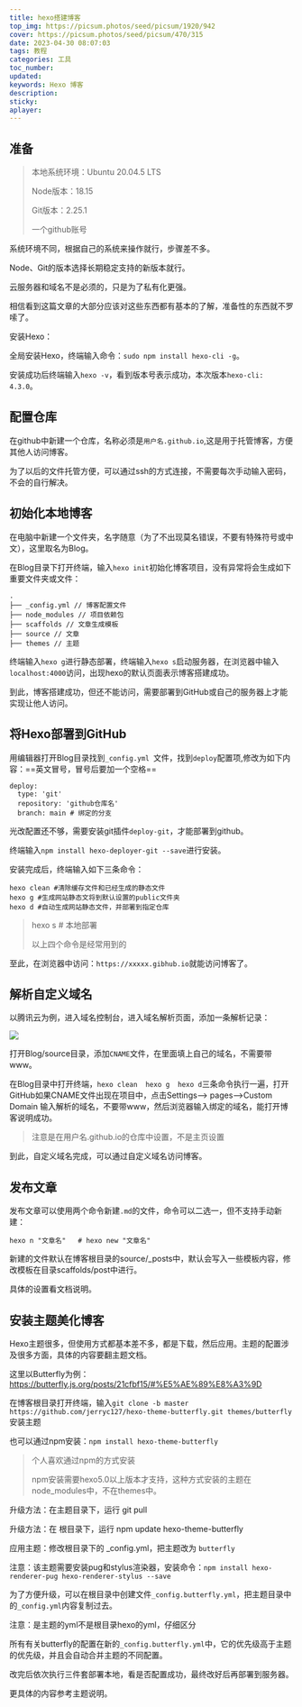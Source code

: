 ```yaml
---
title: hexo搭建博客
top_img: https://picsum.photos/seed/picsum/1920/942
cover: https://picsum.photos/seed/picsum/470/315
date: 2023-04-30 08:07:03
tags: 教程
categories: 工具
toc_number:
updated:
keywords: Hexo 博客
description:
sticky:
aplayer:
---
```


## 准备

>本地系统环境：Ubuntu 20.04.5 LTS
>
>Node版本：18.15
>
>Git版本：2.25.1
>
>一个github账号


系统环境不同，根据自己的系统来操作就行，步骤差不多。

Node、Git的版本选择长期稳定支持的新版本就行。

云服务器和域名不是必须的，只是为了私有化更强。

相信看到这篇文章的大部分应该对这些东西都有基本的了解，准备性的东西就不罗嗦了。

安装Hexo：

全局安装Hexo，终端输入命令：`sudo npm install hexo-cli -g`。

安装成功后终端输入`hexo -v`，看到版本号表示成功，本次版本`hexo-cli: 4.3.0`。

## 配置仓库

在github中新建一个仓库，名称必须是`用户名.github.io`,这是用于托管博客，方便其他人访问博客。

为了以后的文件托管方便，可以通过ssh的方式连接，不需要每次手动输入密码，不会的自行解决。

## 初始化本地博客

在电脑中新建一个文件夹，名字随意（为了不出现莫名错误，不要有特殊符号或中文），这里取名为Blog。

在Blog目录下打开终端，输入`hexo init`初始化博客项目，没有异常将会生成如下重要文件夹或文件：

```
.
├── _config.yml // 博客配置文件
├── node_modules // 项目依赖包
├── scaffolds // 文章生成模板
├── source // 文章
├── themes // 主题
```

终端输入`hexo g`进行静态部署，终端输入`hexo s`启动服务器，在浏览器中输入`localhost:4000`访问，出现hexo的默认页面表示博客搭建成功。

到此，博客搭建成功，但还不能访问，需要部署到GitHub或自己的服务器上才能实现让他人访问。

## 将Hexo部署到GitHub

用编辑器打开Blog目录找到`_config.yml `文件，找到`deploy`配置项,修改为如下内容：==英文冒号，冒号后要加一个空格==

```
deploy:
  type: 'git'
  repository: 'github仓库名'
  branch: main # 绑定的分支
```

光改配置还不够，需要安装git插件`deploy-git`，才能部署到github。

终端输入`npm install hexo-deployer-git --save`进行安装。

安装完成后，终端输入如下三条命令：

```
hexo clean #清除缓存文件和已经生成的静态文件
hexo g #生成网站静态文将到默认设置的public文件夹
hexo d #自动生成网站静态文件，并部署到指定仓库
```

>hexo s # 本地部署
>
>以上四个命令是经常用到的

至此，在浏览器中访问：`https://xxxxx.gibhub.io`就能访问博客了。

## 解析自定义域名

以腾讯云为例，进入域名控制台，进入域名解析页面，添加一条解析记录：

![](https://pic1.imgdb.cn/item/644703980d2dde5777323775.png)

打开Blog/source目录，添加`CNAME`文件，在里面填上自己的域名，不需要带www。

在Blog目录中打开终端，`hexo clean  hexo g  hexo d`三条命令执行一遍，打开GitHub如果CNAME文件出现在项目中，点击Settings——> pages——>Custom Domain 输入解析的域名，不要带www，然后浏览器输入绑定的域名，能打开博客说明成功。

>注意是在用户名.github.io的仓库中设置，不是主页设置

到此，自定义域名完成，可以通过自定义域名访问博客。

## 发布文章

发布文章可以使用两个命令新建`.md`的文件，命令可以二选一，但不支持手动新建：

```
hexo n "文章名"   # hexo new "文章名"
```

新建的文件默认在博客根目录的source/_posts中，默认会写入一些模板内容，修改模板在目录scaffolds/post中进行。

具体的设置看文档说明。

## 安装主题美化博客

Hexo主题很多，但使用方式都基本差不多，都是下载，然后应用。主题的配置涉及很多方面，具体的内容要翻主题文档。

这里以Butterfly为例：https://butterfly.js.org/posts/21cfbf15/#%E5%AE%89%E8%A3%9D

在博客根目录打开终端，输入`git clone -b master https://github.com/jerryc127/hexo-theme-butterfly.git themes/butterfly`安装主题

也可以通过npm安装：`npm install hexo-theme-butterfly`

>个人喜欢通过npm的方式安装
>
>npm安装需要hexo5.0以上版本才支持，这种方式安装的主题在node_modules中，不在themes中。

升级方法：在主题目录下，运行 git pull

升级方法：在 根目录下，运行 npm update hexo-theme-butterfly

应用主题：修改根目录下的 _config.yml，把主题改为 `butterfly`

注意：该主题需要安装pug和stylus渲染器，安装命令：`npm install hexo-renderer-pug hexo-renderer-stylus --save`

为了方便升级，可以在根目录中创建文件`_config.butterfly.yml`，把主题目录中的`_config.yml`内容复制过去。

注意：是主题的yml不是根目录hexo的yml，仔细区分

所有有关butterfly的配置在新的`_config.butterfly.yml`中，它的优先级高于主题的优先级，并且会自动合并主题的不同配置。

改完后依次执行三件套部署本地，看是否配置成功，最终改好后再部署到服务器。

更具体的内容参考主题说明。

